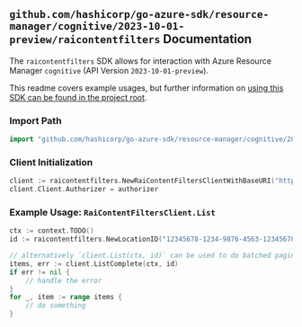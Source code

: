 
## `github.com/hashicorp/go-azure-sdk/resource-manager/cognitive/2023-10-01-preview/raicontentfilters` Documentation

The `raicontentfilters` SDK allows for interaction with Azure Resource Manager `cognitive` (API Version `2023-10-01-preview`).

This readme covers example usages, but further information on [using this SDK can be found in the project root](https://github.com/hashicorp/go-azure-sdk/tree/main/docs).

### Import Path

```go
import "github.com/hashicorp/go-azure-sdk/resource-manager/cognitive/2023-10-01-preview/raicontentfilters"
```


### Client Initialization

```go
client := raicontentfilters.NewRaiContentFiltersClientWithBaseURI("https://management.azure.com")
client.Client.Authorizer = authorizer
```


### Example Usage: `RaiContentFiltersClient.List`

```go
ctx := context.TODO()
id := raicontentfilters.NewLocationID("12345678-1234-9876-4563-123456789012", "location")

// alternatively `client.List(ctx, id)` can be used to do batched pagination
items, err := client.ListComplete(ctx, id)
if err != nil {
	// handle the error
}
for _, item := range items {
	// do something
}
```
